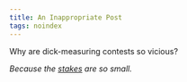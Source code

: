 ```yaml
---
title: An Inappropriate Post
tags: noindex
---
```


Why are dick-measuring contests so vicious?

_Because the [stakes](/assets/images/IMG_3034.jpeg) are so small._
